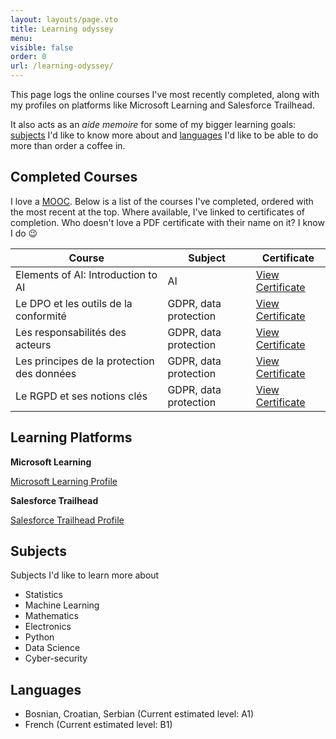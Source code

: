 ```yaml
---
layout: layouts/page.vto
title: Learning odyssey
menu:
visible: false
order: 0
url: /learning-odyssey/
---
```

This page logs the online courses I've most recently completed, along with my profiles on platforms like Microsoft Learning and Salesforce Trailhead.

It also acts as an *aide memoire* for some of my bigger learning goals: [subjects](#subjects) I'd like to know more about and [languages](#languages) I'd like to be able to do more than order a coffee in.  

## Completed Courses

I love a [MOOC](https://en.wikipedia.org/wiki/Massive_open_online_course). Below is a list of the courses I've completed, ordered with the most recent at the top. Where available, I've linked to certificates of completion. Who doesn't love a PDF certificate with their name on it? I know I do 😉  

| Course                                     | Subject               | Certificate                                                 |
|--------------------------------------------|-----------------------|-------------------------------------------------------------|
| Elements of AI: Introduction to AI         | AI                    | [View Certificate](/uploads/certificate-elements-of-ai.png) |
| Le DPO et les outils de la conformité      | GDPR, data protection | [View Certificate](/uploads/CNIL-Module4.pdf)               |
| Les responsabilités des acteurs            | GDPR, data protection | [View Certificate](/uploads/CNIL-Module3.pdf)               |
| Les principes de la protection des données | GDPR, data protection | [View Certificate](/uploads/CNIL-Module2.pdf)               |
| Le RGPD et ses notions clés                | GDPR, data protection | [View Certificate](/uploads/CNIL-Module2.pdf)               |  
  
## Learning Platforms

**Microsoft Learning**

[Microsoft Learning Profile](https://learn.microsoft.com/en-us/users/grahamtwaddle-7856/)

**Salesforce Trailhead**

[Salesforce Trailhead Profile](https://www.salesforce.com/trailblazer/gtwaddle)

## Subjects

Subjects I'd like to learn more about

- Statistics
- Machine Learning
- Mathematics
- Electronics
- Python
- Data Science
- Cyber-security

## Languages

- Bosnian, Croatian, Serbian (Current estimated level: A1)
- French (Current estimated level: B1)
